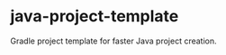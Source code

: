 java-project-template
=====================

Gradle project template for faster Java project creation.
